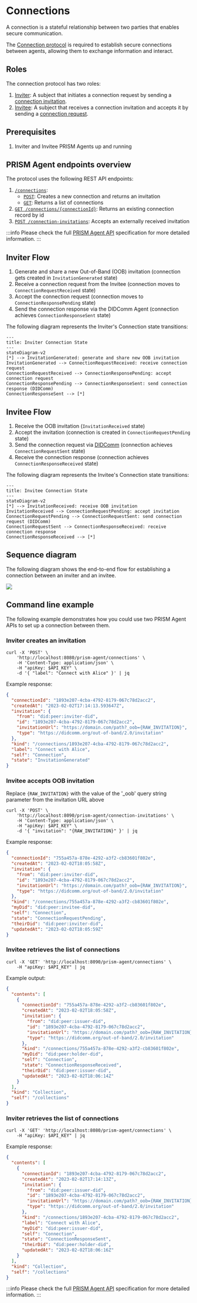 # Connections

A connection is a stateful relationship between two parties that enables secure communication.

The [Connection protocol](docs/concepts/glossary#connection-protocol) is required to establish secure connections between agents,
allowing them to exchange information and interact.

## Roles

The connection protocol has two roles:

1.  [Inviter](docs/concepts/glossary#inviter): A subject that initiates a connection request by sending a [connection invitation](docs/concepts/glossary#connection-invitation).
2.  [Invitee](docs/concepts/glossary#invitee): A subject that receives a connection invitation and accepts it by sending a [connection request](docs/concepts/glossary#connection-request).

## Prerequisites

1. Inviter and Invitee PRISM Agents up and running

## PRISM Agent endpoints overview

The protocol uses the following REST API endpoints:

1. [`/connections`](/agent-api/#tag/Connections-Management):
   - [`POST`](/agent-api/#tag/Connections-Management/operation/createConnection): Creates a new connection and returns an invitation 
   - [`GET`](/agent-api/#tag/Connections-Management/operation/getConnections): Returns a list of connections
2. [`GET /connections/{connectionId}`](/agent-api/#tag/Connections-Management/operation/getConnection): Returns an existing connection record by id
3. [`POST /connection-invitations`](/agent-api/#tag/Connections-Management/operation/acceptConnectionInvitation): Accepts an externally received invitation

:::info
Please check the full [PRISM Agent API](/agent-api) specification for more detailed information.
:::

## Inviter Flow

1.  Generate and share a new Out-of-Band (OOB) invitation (connection gets created in `InvitationGenerated` state)
2.  Receive a connection request from the Invitee (connection moves to `ConnectionRequestReceived` state)
3.  Accept the connection request (connection moves to `ConnectionResponsePending` state)
4.  Send the connection response via the DIDComm Agent (connection achieves `ConnectionResponseSent` state)

The following diagram represents the Inviter's Connection state transitions:
```mermaid
---
title: Inviter Connection State
---
stateDiagram-v2
[*] --> InvitationGenerated: generate and share new OOB invitation
InvitationGenerated --> ConnectionRequestReceived: receive connection request
ConnectionRequestReceived --> ConnectionResponsePending: accept connection request
ConnectionResponsePending --> ConnectionResponseSent: send connection response (DIDComm)
ConnectionResponseSent --> [*]
```


## Invitee Flow

1.  Receive the OOB invitation (`InvitationReceived` state)
2.  Accept the invitation (connection is created in `ConnectionRequestPending` state)
3.  Send the connection request via [DIDComm](docs/concepts/glossary#didcomm) (connection achieves `ConnectionRequestSent` state)
4.  Receive the connection response (connection achieves `ConnectionResponseReceived` state)

The following diagram represents the Invitee's Connection state transitions:
```mermaid
---
title: Invitee Connection State
---
stateDiagram-v2
[*] --> InvitationReceived: receive OOB invitation
InvitationReceived --> ConnectionRequestPending: accept invitation
ConnectionRequestPending --> ConnectionRequestSent: send connection request (DIDComm)
ConnectionRequestSent --> ConnectionResponseReceived: receive connection response
ConnectionResponseReceived --> [*]
```

## Sequence diagram

The following diagram shows the end-to-end flow for establishing a connection between an inviter and an invitee.

![](connection-flow.png)

## Command line example

The following example demonstrates how you could use two PRISM Agent APIs to set up a connection between them.

### Inviter creates an invitation

```shell
curl -X 'POST' \
	'http://localhost:8080/prism-agent/connections' \
	-H 'Content-Type: application/json' \
	-H "apiKey: $API_KEY" \
	-d '{ "label": "Connect with Alice" }' | jq
```

Example response:
```json
{
  "connectionId": "1893e207-4cba-4792-8179-067c78d2acc2",
  "createdAt": "2023-02-02T17:14:13.593647Z",
  "invitation": {
    "from": "did:peer:inviter-did",
    "id": "1893e207-4cba-4792-8179-067c78d2acc2",
    "invitationUrl": "https://domain.com/path?_oob={RAW_INVITATION}",
    "type": "https://didcomm.org/out-of-band/2.0/invitation"
  },
  "kind": "/connections/1893e207-4cba-4792-8179-067c78d2acc2",
  "label": "Connect with Alice",
  "self": "Connection",
  "state": "InvitationGenerated"
}
```

### **Invitee** accepts OOB invitation

Replace `{RAW_INVITATION}` with the value of the '_oob' query string parameter from the invitation URL above
```shell
curl -X 'POST' \
	'http://localhost:8090/prism-agent/connection-invitations' \
	-H 'Content-Type: application/json' \
	-H "apiKey: $API_KEY" \
	-d '{ "invitation": "{RAW_INVITATION}" }' | jq
```

Example response:
```json
{
  "connectionId": "755a457a-878e-4292-a3f2-cb83601f802e",
  "createdAt": "2023-02-02T18:05:58Z",
  "invitation": {
    "from": "did:peer:inviter-did",
    "id": "1893e207-4cba-4792-8179-067c78d2acc2",
    "invitationUrl": "https://domain.com/path?_oob={RAW_INVITATION}",
    "type": "https://didcomm.org/out-of-band/2.0/invitation"
  },
  "kind": "/connections/755a457a-878e-4292-a3f2-cb83601f802e",
  "myDid": "did:peer:invitee-did",
  "self": "Connection",
  "state": "ConnectionRequestPending",
  "theirDid": "did:peer:inviter-did",
  "updatedAt": "2023-02-02T18:05:59Z"
}
```

### Invitee retrieves the list of connections

```shell
curl -X 'GET' 'http://localhost:8090/prism-agent/connections' \
    -H "apiKey: $API_KEY" | jq
```

Example output:
```json
{
  "contents": [
    {
      "connectionId": "755a457a-878e-4292-a3f2-cb83601f802e",
      "createdAt": "2023-02-02T18:05:58Z",
      "invitation": {
        "from": "did:peer:issuer-did",
        "id": "1893e207-4cba-4792-8179-067c78d2acc2",
        "invitationUrl": "https://domain.com/path?_oob={RAW_INVITATION}",
        "type": "https://didcomm.org/out-of-band/2.0/invitation"
      },
      "kind": "/connections/755a457a-878e-4292-a3f2-cb83601f802e",
      "myDid": "did:peer:holder-did",
      "self": "Connection",
      "state": "ConnectionResponseReceived",
      "theirDid": "did:peer:issuer-did",
      "updatedAt": "2023-02-02T18:06:14Z"
    }
  ],
  "kind": "Collection",
  "self": "/collections"
}
```

### Inviter retrieves the list of connections

```shell
curl -X 'GET' 'http://localhost:8080/prism-agent/connections' \
    -H "apiKey: $API_KEY" | jq
```

Example response:
```json
{
  "contents": [
    {
      "connectionId": "1893e207-4cba-4792-8179-067c78d2acc2",
      "createdAt": "2023-02-02T17:14:13Z",
      "invitation": {
        "from": "did:peer:issuer-did",
        "id": "1893e207-4cba-4792-8179-067c78d2acc2",
        "invitationUrl": "https://domain.com/path?_oob={RAW_INVITATION}",
        "type": "https://didcomm.org/out-of-band/2.0/invitation"
      },
      "kind": "/connections/1893e207-4cba-4792-8179-067c78d2acc2",
      "label": "Connect with Alice",
      "myDid": "did:peer:issuer-did",
      "self": "Connection",
      "state": "ConnectionResponseSent",
      "theirDid": "did:peer:holder-did",
      "updatedAt": "2023-02-02T18:06:16Z"
    }
  ],
  "kind": "Collection",
  "self": "/collections"
}
```

:::info
Please check the full [PRISM Agent API](/agent-api) specification for more detailed information.
:::
